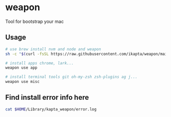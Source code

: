 # weapon

Tool for bootstrap your mac

## Usage

```sh
# use brew install nvm and node and weapon
sh -c "$(curl -fsSL https://raw.githubusercontent.com/ikapta/weapon/main/boot.sh)"

# install apps chrome, lark...
weapon use app

# install terminal tools git oh-my-zsh zsh-plugins ag j...
weapon use misc

```

## Find install error info here

```bash
cat $HOME/Library/kapta_weapon/error.log
```
